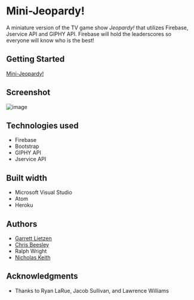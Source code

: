 # Mini-Jeopardy!
A miniature version of the TV game show *Jeopardy!* that utilizes Firebase, Jservice API and GIPHY API.  Firebase will hold the leaderscores so everyone will know who is the best!

## Getting Started
[Mini-Jeopardy!](http://mini-jeopardy-app.herokuapp.com/)

## Screenshot
![image](https://user-images.githubusercontent.com/33463643/37324104-896ef4e4-2655-11e8-8898-e185e3047132.png)

## Technologies used
- Firebase
- Bootstrap
- GIPHY API
- Jservice API

## Built width
- Microsoft Visual Studio
- Atom
- Heroku

## Authors
- [Garrett Lietzen](https://github.com/glietzen)
- [Chris Beesley](https://github.com/cbeez07)
- Ralph Wright
- [Nicholas Keith](https://github.com/RalphWiley)

## Acknowledgments
- Thanks to Ryan LaRue, Jacob Sullivan, and Lawrence Williams
